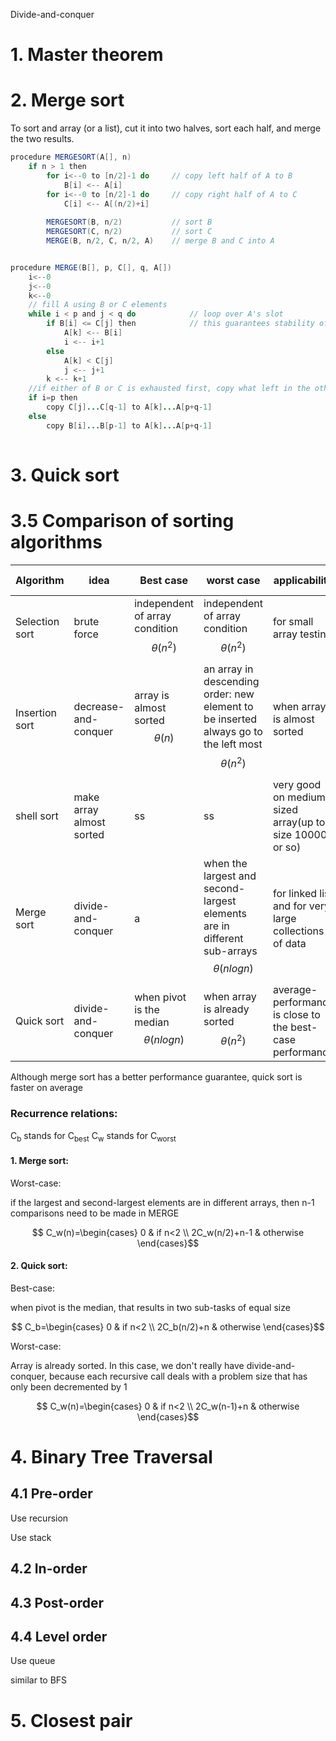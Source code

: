 Divide-and-conquer
# 1. Master theorem

# 2. Merge sort
To sort and array (or a list), cut it into two halves, sort each half, and merge the two results.

```java
procedure MERGESORT(A[], n)
    if n > 1 then
        for i<--0 to [n/2]-1 do     // copy left half of A to B
            B[i] <-- A[i]
        for i<--0 to [n/2]-1 do     // copy right half of A to C
            C[i] <-- A[(n/2)+i]
        
        MERGESORT(B, n/2)           // sort B
        MERGESORT(C, n/2)           // sort C
        MERGE(B, n/2, C, n/2, A)    // merge B and C into A


procedure MERGE(B[], p, C[], q, A[])
    i<--0
    j<--0
    k<--0
    // fill A using B or C elements
    while i < p and j < q do            // loop over A's slot
        if B[i] <= C[j] then            // this guarantees stability of mergesort 
            A[k] <-- B[i]
            i <-- i+1
        else
            A[k] < C[j]
            j <-- j+1
        k <-- k+1
    //if either of B or C is exhausted first, copy what left in the other into A
    if i=p then
        copy C[j]...C[q-1] to A[k]...A[p+q-1]
    else
        copy B[i]...B[p-1] to A[k]...A[p+q-1]
    
```




# 3. Quick sort



# 3.5 Comparison of sorting algorithms
Algorithm | idea | Best case | worst case | applicability |stable | in-place
------ | ------ | ----- | -----| ----- |-----|-----
Selection sort   | brute force   | independent of array condition $$\theta(n^2)$$ | independent of array condition $$\theta(n^2)$$ | for small array testing | no | yes
Insertion sort   | decrease-and-conquer   |  array is almost sorted $$\theta(n)$$  | an array in descending order:  new element to be inserted always go to the left most $$\theta(n^2)$$ | when array is almost sorted |yes|yes
shell sort | make array almost sorted | ss| ss | very good on medium-sized array(up to size 10000 or so)| no | yes
Merge sort   | divide-and-conquer   | a   | when the largest and second-largest elements are in different sub-arrays $$\theta(nlogn)$$ | for linked list and for very large collections of data | yes | no
Quick sort   | divide-and-conquer   | when pivot is the median $$\theta(nlogn)$$   | when array is already sorted $$\theta(n^2)$$|  average-performance is close to the best-case performance | no | yes

Although merge sort has a better performance guarantee, quick sort is faster on average


### Recurrence relations:

C<sub>b</sub> stands for C<sub>best</sub>
C<sub>w</sub> stands for C<sub>worst</sub>


#### 1. Merge sort:

Worst-case: 

if the largest and second-largest elements are in different arrays, then n-1 comparisons need to be made in MERGE

$$ C_w(n)=\begin{cases}
0 & if n<2 \\
2C_w(n/2)+n-1 & otherwise   
\end{cases}$$

#### 2. Quick sort:

Best-case: 

when pivot is the median, that results in two sub-tasks of equal size

$$ C_b=\begin{cases}
0 & if n<2 \\
2C_b(n/2)+n & otherwise   
\end{cases}$$

Worst-case: 

Array is already sorted. In this case, we don't really have divide-and-conquer, because each recursive call deals with a problem size that has only been decremented by 1

$$ C_w(n)=\begin{cases}
0 & if n<2 \\
2C_w(n-1)+n & otherwise   
\end{cases}$$



# 4. Binary Tree Traversal
## 4.1 Pre-order

Use recursion

Use stack

## 4.2 In-order

## 4.3 Post-order

## 4.4 Level order

Use queue

similar to BFS

# 5. Closest pair 